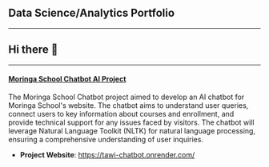 ## Data Science/Analytics Portfolio
***
## Hi there 👋
***
#### [Moringa School Chatbot AI Project](https://github.com/FREDRICKKYEKI/Moringa-AI-Chatbot)

The Moringa School Chatbot project aimed to develop an AI chatbot for Moringa School's website. The chatbot aims to understand user queries, connect users to key information about courses and enrollment, and provide technical support for any issues faced by visitors. The chatbot will leverage Natural Language Toolkit (NLTK) for natural language processing, ensuring a comprehensive understanding of user inquiries.
* **Project Website**: https://tawi-chatbot.onrender.com/



